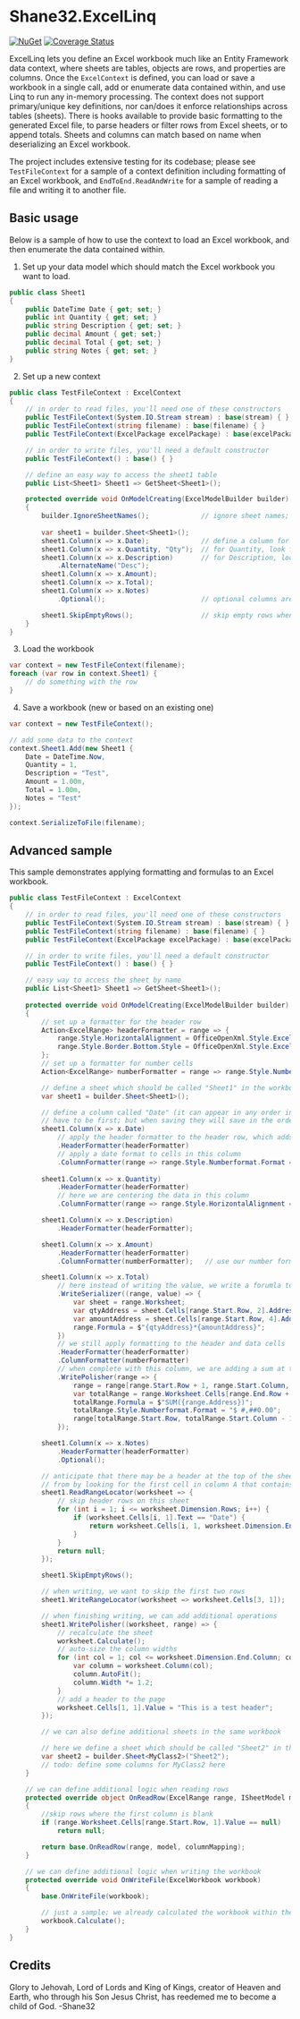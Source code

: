 # Shane32.ExcelLinq

[![NuGet](https://img.shields.io/nuget/v/Shane32.ExcelLinq.svg)](https://www.nuget.org/packages/Shane32.ExcelLinq)
[![Coverage Status](https://coveralls.io/repos/github/Shane32/ExcelLinq/badge.svg?branch=master)](https://coveralls.io/github/Shane32/ExcelLinq?branch=master)

ExcelLinq lets you define an Excel workbook much like an Entity Framework data context, where sheets are tables,
objects are rows, and properties are columns.  Once the `ExcelContext` is defined, you can load or save a workbook
in a single call, add or enumerate data contained within, and use Linq to run any in-memory processing.
The context does not support primary/unique key definitions, nor can/does it enforce relationships across tables (sheets).
There is hooks available to provide basic formatting to the generated Excel file, to parse headers or filter rows from Excel
sheets, or to append totals.  Sheets and columns can match based on name when deserializing an Excel workbook.

The project includes extensive testing for its codebase; please see `TestFileContext` for a sample of a context definition
including formatting of an Excel workbook, and `EndToEnd.ReadAndWrite` for a sample of reading a file and writing it to another file.

## Basic usage

Below is a sample of how to use the context to load an Excel workbook, and then enumerate the data contained within.

1. Set up your data model which should match the Excel workbook you want to load.

```csharp
public class Sheet1
{
    public DateTime Date { get; set; }
    public int Quantity { get; set; }
    public string Description { get; set; }
    public decimal Amount { get; set;}
    public decimal Total { get; set; }
    public string Notes { get; set; }
}
```

2. Set up a new context

```csharp
public class TestFileContext : ExcelContext
{
    // in order to read files, you'll need one of these constructors
    public TestFileContext(System.IO.Stream stream) : base(stream) { }
    public TestFileContext(string filename) : base(filename) { }
    public TestFileContext(ExcelPackage excelPackage) : base(excelPackage) { }

    // in order to write files, you'll need a default constructor
    public TestFileContext() : base() { }

    // define an easy way to access the sheet1 table
    public List<Sheet1> Sheet1 => GetSheet<Sheet1>();

    protected override void OnModelCreating(ExcelModelBuilder builder)
    {
        builder.IgnoreSheetNames();             // ignore sheet names; just take the first sheet
        
        var sheet1 = builder.Sheet<Sheet1>();
        sheet1.Column(x => x.Date);             // define a column for the Date property; look for a column with the name "Date"
        sheet1.Column(x => x.Quantity, "Qty");  // for Quantity, look for a column with the name "Qty"
        sheet1.Column(x => x.Description)       // for Description, look for a column named either "Description" or "Desc"
            .AlternateName("Desc");
        sheet1.Column(x => x.Amount);
        sheet1.Column(x => x.Total);
        sheet1.Column(x => x.Notes)
            .Optional();                        // optional columns are not required to be in the Excel workbook

        sheet1.SkipEmptyRows();                 // skip empty rows when reading
    }
}
```

3. Load the workbook

```csharp
var context = new TestFileContext(filename);
foreach (var row in context.Sheet1) {
    // do something with the row
}
```

4. Save a workbook (new or based on an existing one)

```csharp
var context = new TestFileContext();

// add some data to the context
context.Sheet1.Add(new Sheet1 {
    Date = DateTime.Now,
    Quantity = 1,
    Description = "Test",
    Amount = 1.00m,
    Total = 1.00m,
    Notes = "Test"
});

context.SerializeToFile(filename);
```

## Advanced sample

This sample demonstrates applying formatting and formulas to an Excel workbook.

```csharp
public class TestFileContext : ExcelContext
{
    // in order to read files, you'll need one of these constructors
    public TestFileContext(System.IO.Stream stream) : base(stream) { }
    public TestFileContext(string filename) : base(filename) { }
    public TestFileContext(ExcelPackage excelPackage) : base(excelPackage) { }

    // in order to write files, you'll need a default constructor
    public TestFileContext() : base() { }

    // easy way to access the sheet by name
    public List<Sheet1> Sheet1 => GetSheet<Sheet1>();
        
    protected override void OnModelCreating(ExcelModelBuilder builder)
    {
        // set up a formatter for the header row
        Action<ExcelRange> headerFormatter = range => {
            range.Style.HorizontalAlignment = OfficeOpenXml.Style.ExcelHorizontalAlignment.Center;
            range.Style.Border.Bottom.Style = OfficeOpenXml.Style.ExcelBorderStyle.Thin;
        };
        // set up a formatter for number cells
        Action<ExcelRange> numberFormatter = range => range.Style.Numberformat.Format = "#,##0.00";

        // define a sheet which should be called "Sheet1" in the workbook (name inferred from the class name)
        var sheet1 = builder.Sheet<Sheet1>();

        // define a column called "Date" (it can appear in any order in the sheet; it does not
        // have to be first; but when saving they will save in the order defined)
        sheet1.Column(x => x.Date)
            // apply the header formatter to the header row, which adds a thin line under the header text
            .HeaderFormatter(headerFormatter)
            // apply a date format to cells in this column
            .ColumnFormatter(range => range.Style.Numberformat.Format = "MM/dd/yyyy");
            
        sheet1.Column(x => x.Quantity)
            .HeaderFormatter(headerFormatter)
            // here we are centering the data in this column
            .ColumnFormatter(range => range.Style.HorizontalAlignment = OfficeOpenXml.Style.ExcelHorizontalAlignment.Center);

        sheet1.Column(x => x.Description)
            .HeaderFormatter(headerFormatter);

        sheet1.Column(x => x.Amount)
            .HeaderFormatter(headerFormatter)
            .ColumnFormatter(numberFormatter);   // use our number format defined above

        sheet1.Column(x => x.Total)
            // here instead of writing the value, we write a forumla to these cells that multiplies the quantity times the amount
            .WriteSerializer((range, value) => {
                var sheet = range.Worksheet;
                var qtyAddress = sheet.Cells[range.Start.Row, 2].Address;
                var amountAddress = sheet.Cells[range.Start.Row, 4].Address;
                range.Formula = $"{qtyAddress}*{amountAddress}";
            })
            // we still apply formatting to the header and data cells
            .HeaderFormatter(headerFormatter)
            .ColumnFormatter(numberFormatter)
            // when complete with this column, we are adding a sum at the bottom of the page
            .WritePolisher(range => {
                range = range[range.Start.Row + 1, range.Start.Column, range.End.Row + 1, range.End.Column];
                var totalRange = range.Worksheet.Cells[range.End.Row + 1, range.End.Column];
                totalRange.Formula = $"SUM({range.Address})";
                totalRange.Style.Numberformat.Format = "$ #,##0.00";
                range[totalRange.Start.Row, totalRange.Start.Column - 1].Value = "Total";
            });

        sheet1.Column(x => x.Notes)
            .HeaderFormatter(headerFormatter)
            .Optional();

        // anticipate that there may be a header at the top of the sheet; so determine the range to read
        // from by looking for the first cell in column A that contains the word "Date"
        sheet1.ReadRangeLocator(worksheet => {
            // skip header rows on this sheet
            for (int i = 1; i <= worksheet.Dimension.Rows; i++) {
                if (worksheet.Cells[i, 1].Text == "Date") {
                    return worksheet.Cells[i, 1, worksheet.Dimension.End.Row, worksheet.Dimension.End.Column];
                }
            }
            return null;
        });

        sheet1.SkipEmptyRows();

        // when writing, we want to skip the first two rows
        sheet1.WriteRangeLocator(worksheet => worksheet.Cells[3, 1]);

        // when finishing writing, we can add additional operations
        sheet1.WritePolisher((worksheet, range) => {
            // recalculate the sheet
            worksheet.Calculate();
            // auto-size the column widths
            for (int col = 1; col <= worksheet.Dimension.End.Column; col++) {
                var column = worksheet.Column(col);
                column.AutoFit();
                column.Width *= 1.2;
            }
            // add a header to the page
            worksheet.Cells[1, 1].Value = "This is a test header";
        });

        // we can also define additional sheets in the same workbook

        // here we define a sheet which should be called "Sheet2" in the workbook
        var sheet2 = builder.Sheet<MyClass2>("Sheet2");
        // todo: define some columns for MyClass2 here
    }

    // we can define additional logic when reading rows
    protected override object OnReadRow(ExcelRange range, ISheetModel model, IColumnModel[] columnMapping)
    {
        //skip rows where the first column is blank
        if (range.Worksheet.Cells[range.Start.Row, 1].Value == null)
            return null;

        return base.OnReadRow(range, model, columnMapping);
    }

    // we can define additional logic when writing the workbook
    protected override void OnWriteFile(ExcelWorkbook workbook)
    {
        base.OnWriteFile(workbook);

        // just a sample; we already calculated the workbook within the write polisher
        workbook.Calculate();
    }
}
```

## Credits

Glory to Jehovah, Lord of Lords and King of Kings, creator of Heaven and Earth, who through his Son Jesus Christ,
has reedemed me to become a child of God. -Shane32

